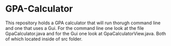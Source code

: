 # GPA-Calculator
   This repository holds a GPA calculator that will run thorugh command line and one that uses a Gui. For the command line one look at the file GpaCalculator.java
 and for the Gui one look at GpaCalculatorView.java. Both of which located inside of src folder.
